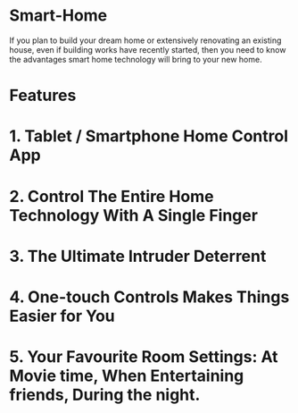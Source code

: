 # Smart-Home
If you plan to build your dream home or extensively renovating an existing house, even if building works have recently started, then you need to know the advantages smart home technology will bring to your new home.
# Features
# 1. Tablet / Smartphone Home Control App
# 2. Control The Entire Home Technology With A Single Finger
# 3. The Ultimate Intruder Deterrent
# 4. One-touch Controls Makes Things Easier for You
# 5. Your Favourite Room Settings: At Movie time, When Entertaining friends, During the night.
